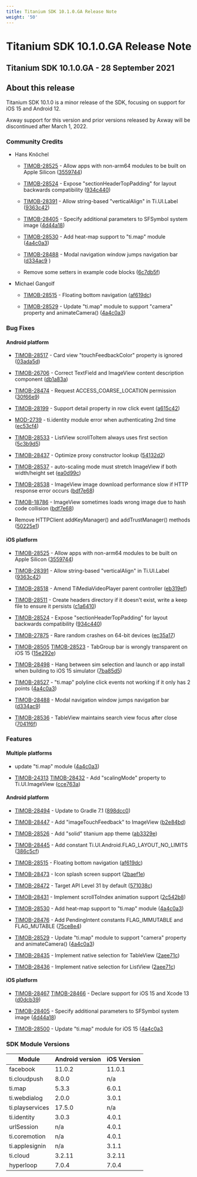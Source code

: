 ```yaml
---
title: Titanium SDK 10.1.0.GA Release Note
weight: '50'
---
```


# Titanium SDK 10.1.0.GA Release Note

## Titanium SDK 10.1.0.GA - 28 September 2021

## About this release

Titanium SDK 10.1.0 is a minor release of the SDK, focusing on support for iOS 15 and Android 12.

Axway support for this version and prior versions released by Axway will be discontinued after March 1, 2022.

### Community Credits

* Hans Knöchel

    * [TIMOB-28525](https://jira-archive.titaniumsdk.com/TIMOB-28525) - Allow apps with non-arm64 modules to be built on Apple Silicon ([3559744](https://github.com/appcelerator/titanium_mobile/commit/3559744b03505c2734e1dc7dbab00ae8b224fa10))

    * [TIMOB-28524](https://jira-archive.titaniumsdk.com/TIMOB-28524) - Expose "sectionHeaderTopPadding" for layout backwards compatibility ([934c440](https://github.com/appcelerator/titanium_mobile/commit/934c440da87e3b59fa24cec809bc2b1493bb6aed))

    * [TIMOB-28391](https://jira-archive.titaniumsdk.com/TIMOB-28391) - Allow string-based "verticalAlign" in Ti.UI.Label ([9363c42](https://github.com/appcelerator/titanium_mobile/commit/9363c4257e231bae838a7e859f16d597ac3f6145))

    * [TIMOB-28405](https://jira-archive.titaniumsdk.com/TIMOB-28405) - Specify additional parameters to SFSymbol system image ([4d44a18](https://github.com/appcelerator/titanium_mobile/commit/4d44a181e93c0fc26f10586c025aac4958068910))

    * [TIMOB-28530](https://jira-archive.titaniumsdk.com/TIMOB-28530) - Add heat-map support to "ti.map" module ([4a4c0a3](https://github.com/appcelerator/titanium_mobile/commit/4a4c0a3726611622e3746d2c5c9a1db22b54ca4a))

    * [TIMOB-28488](https://jira-archive.titaniumsdk.com/TIMOB-28488) - Modal navigation window jumps navigation bar ([d334ac9](https://github.com/appcelerator/titanium_mobile/commit/d334ac970f3d81d6628d068ef9e26d648f56c98f) )

    * Remove some setters in example code blocks ([6c7db5f](https://github.com/appcelerator/titanium_mobile/commit/6c7db5f9c8e68d27cc39bfb4e7a520d3f9d5ca11))

* Michael Gangolf

    * [TIMOB-28515](https://jira-archive.titaniumsdk.com/TIMOB-28515) - Floating bottom navigation ([af619dc](https://github.com/appcelerator/titanium_mobile/commit/af619dc4c7cbf1732bfa3e2ba3e5ecca12a3e466))

    * [TIMOB-28529](https://jira-archive.titaniumsdk.com/TIMOB-28529) - Update "ti.map" module to support "camera" property and animateCamera() ([4a4c0a3](https://github.com/appcelerator/titanium_mobile/commit/4a4c0a3726611622e3746d2c5c9a1db22b54ca4a))

### Bug Fixes

#### Android platform

* [TIMOB-28517](https://jira-archive.titaniumsdk.com/TIMOB-28517) - Card view "touchFeedbackColor" property is ignored ([03ada5d](https://github.com/appcelerator/titanium_mobile/commit/03ada5dd0d60d900aa7e5236a161c0f298574737))

* [TIMOB-26706](https://jira-archive.titaniumsdk.com/TIMOB-26706) - Correct TextField and ImageView content description component ([db1a83a](https://github.com/appcelerator/titanium_mobile/commit/db1a83a45529993e2d694e55181a881091cfa849))

* [TIMOB-28474](https://jira-archive.titaniumsdk.com/TIMOB-28474) - Request ACCESS\_COARSE\_LOCATION permission ([30f66e9](https://github.com/appcelerator/titanium_mobile/commit/30f66e9a4cf59440f9741944193bd6d2dd0aaefe))

* [TIMOB-28199](https://jira-archive.titaniumsdk.com/TIMOB-28199) - Support detail property in row click event ([a615c42](https://github.com/appcelerator/titanium_mobile/commit/a615c4269d3b753be52f14691e2976ab0ba7b67c))

* [MOD-2739](https://jira-archive.titaniumsdk.com/MOD-2739) - ti.identity module error when authenticating 2nd time ([ec53cf4](https://github.com/appcelerator/titanium_mobile/commit/ec53cf42a150b01c8dc1fcf4bc7ba1de747aa67c))

* [TIMOB-28533](https://jira-archive.titaniumsdk.com/TIMOB-28533) - ListView scrollToItem always uses first section ([5c3b9d5](https://github.com/appcelerator/titanium_mobile/commit/5c3b9d5fa6749b368a7ef1918187635d2c12b8fd))

* [TIMOB-28437](https://jira-archive.titaniumsdk.com/TIMOB-28437) - Optimize proxy constructor lookup ([54132d2](https://github.com/appcelerator/titanium_mobile/commit/54132d29ca27531c8ea29f2c326994eebf8317bb))

* [TIMOB-28537](https://jira-archive.titaniumsdk.com/TIMOB-28537) - auto-scaling mode must stretch ImageView if both width/height set ([ea0d99c](https://github.com/appcelerator/titanium_mobile/commit/ea0d99cc34f7299d01922036558540f40dfaebe9))

* [TIMOB-28538](https://jira-archive.titaniumsdk.com/TIMOB-28538) - ImageView image download performance slow if HTTP response error occurs ([bdf7e68](https://github.com/appcelerator/titanium_mobile/commit/bdf7e68f3f35b92fd7c422c4fa8293d4433a50ef))

* [TIMOB-18786](https://jira-archive.titaniumsdk.com/TIMOB-18786) - ImageView sometimes loads wrong image due to hash code collision ([bdf7e68](https://github.com/appcelerator/titanium_mobile/commit/bdf7e68f3f35b92fd7c422c4fa8293d4433a50ef))

* Remove HTTPClient addKeyManager() and addTrustManager() methods ([50225e1](https://github.com/appcelerator/titanium_mobile/commit/50225e12c27cb0bfb440105c6204a7c69dcb0f15))

#### iOS platform

* [TIMOB-28525](https://jira-archive.titaniumsdk.com/TIMOB-28525) - Allow apps with non-arm64 modules to be built on Apple Silicon ([3559744](https://github.com/appcelerator/titanium_mobile/commit/3559744b03505c2734e1dc7dbab00ae8b224fa10))

* [TIMOB-28391](https://jira-archive.titaniumsdk.com/TIMOB-28391) - Allow string-based "verticalAlign" in Ti.UI.Label ([9363c42](https://github.com/appcelerator/titanium_mobile/commit/9363c4257e231bae838a7e859f16d597ac3f6145))

* [TIMOB-28518](https://jira-archive.titaniumsdk.com/TIMOB-28518) - Amend TiMediaVideoPlayer parent controller ([eb319ef](https://github.com/appcelerator/titanium_mobile/commit/eb319efc1909dfd7261414837bde69c4f7545add))

* [TIMOB-28511](https://jira-archive.titaniumsdk.com/TIMOB-28511) - Create headers directory if it doesn't exist, write a keep file to ensure it persists ([c1a6410](https://github.com/appcelerator/titanium_mobile/commit/c1a64103c146864c28f3efb7ad0fac6ab5db8012))

* [TIMOB-28524](https://jira-archive.titaniumsdk.com/TIMOB-28524) - Expose "sectionHeaderTopPadding" for layout backwards compatibility ([934c440](https://github.com/appcelerator/titanium_mobile/commit/934c440da87e3b59fa24cec809bc2b1493bb6aed))

* [TIMOB-27875](https://jira-archive.titaniumsdk.com/TIMOB-27875) - Rare random crashes on 64-bit devices ([ec35a17](https://github.com/appcelerator/titanium_mobile/commit/ec35a17530cc8ff9b83d9705cbf4c3b522d07637))

* [TIMOB-28505](https://jira-archive.titaniumsdk.com/TIMOB-28505) [TIMOB-28523](https://jira-archive.titaniumsdk.com/TIMOB-28523) - TabGroup bar is wrongly transparent on iOS 15 ([15e292e](https://github.com/appcelerator/titanium_mobile/commit/15e292eda2187612b1cdf75d1d61e60796ee9c62))

* [TIMOB-28498](https://jira-archive.titaniumsdk.com/TIMOB-28498) - Hang between sim selection and launch or app install when building to iOS 15 simulator ([7ba85d5](https://github.com/appcelerator/titanium_mobile/commit/7ba85d50d6e481567d46dc9299588c01fd1672d4#diff-7ae45ad102eab3b6d7e7896acd08c427a9b25b346470d7bc6507b6481575d519))

* [TIMOB-28527](https://jira-archive.titaniumsdk.com/TIMOB-28527) - "ti.map" polyline click events not working if it only has 2 points ([4a4c0a3](https://github.com/appcelerator/titanium_mobile/commit/4a4c0a3726611622e3746d2c5c9a1db22b54ca4a))

* [TIMOB-28488](https://jira-archive.titaniumsdk.com/TIMOB-28488) - Modal navigation window jumps navigation bar ([d334ac9](https://github.com/appcelerator/titanium_mobile/commit/d334ac970f3d81d6628d068ef9e26d648f56c98f))

* [TIMOB-28536](https://jira-archive.titaniumsdk.com/TIMOB-28536) - TableView maintains search view focus after close ([7041f6f](https://github.com/appcelerator/titanium_mobile/commit/7041f6f6caab54827c980b339afaac02836c4a3d))

### Features

#### Multiple platforms

* update "ti.map" module ([4a4c0a3](https://github.com/appcelerator/titanium_mobile/commit/4a4c0a3726611622e3746d2c5c9a1db22b54ca4a))

* [TIMOB-24313](https://jira-archive.titaniumsdk.com/TIMOB-24313) [TIMOB-28432](https://jira-archive.titaniumsdk.com/TIMOB-28432) - Add "scalingMode" property to Ti.UI.ImageView ([cce763a](https://github.com/appcelerator/titanium_mobile/commit/cce763aefd80c555728c118840d512032ffaa361))

#### Android platform

* [TIMOB-28494](https://jira-archive.titaniumsdk.com/TIMOB-28494) - Update to Gradle 7.1 ([898dcc0](https://github.com/appcelerator/titanium_mobile/pull/12914/commits/898dcc0fdab47ec28813506f942c82b5204d4e85))

* [TIMOB-28447](https://jira-archive.titaniumsdk.com/TIMOB-28447) - Add "imageTouchFeedback" to ImageView ([b2e84bd](https://github.com/appcelerator/titanium_mobile/commit/b2e84bde9635e348595feeab8ef42b79c6d40866))

* [TIMOB-28526](https://jira-archive.titaniumsdk.com/TIMOB-28526) - Add "solid" titanium app theme ([ab3329e](https://github.com/appcelerator/titanium_mobile/commit/ab3329e013f0d6a1aa18e6fa1031662f76299118))

* [TIMOB-28445](https://jira-archive.titaniumsdk.com/TIMOB-28445) - Add constant Ti.UI.Android.FLAG\_LAYOUT\_NO\_LIMITS ([386c5cf](https://github.com/appcelerator/titanium_mobile/commit/386c5cfde12462864b3538920071c5bfa722d73e))

* [TIMOB-28515](https://jira-archive.titaniumsdk.com/TIMOB-28515) - Floating bottom navigation ([af619dc](https://github.com/appcelerator/titanium_mobile/commit/af619dc4c7cbf1732bfa3e2ba3e5ecca12a3e466))

* [TIMOB-28473](https://jira-archive.titaniumsdk.com/TIMOB-28473) - Icon splash screen support ([2baef1e](https://github.com/appcelerator/titanium_mobile/commit/2baef1e9eedbaac3ab86d37bf29d5deacdff4375))

* [TIMOB-28472](https://jira-archive.titaniumsdk.com/TIMOB-28472) - Target API Level 31 by default ([571038c](https://github.com/appcelerator/titanium_mobile/commit/571038c43564323517b7ad71b515a655e5a46937))

* [TIMOB-28431](https://jira-archive.titaniumsdk.com/TIMOB-28431) - Implement scrollToIndex animation support ([2c542b8](https://github.com/appcelerator/titanium_mobile/commit/2c542b80cb90ee0c38fa89d62499cbe5a80f5633))

* [TIMOB-28530](https://jira-archive.titaniumsdk.com/TIMOB-28530) - Add heat-map support to "ti.map" module ([4a4c0a3](https://github.com/appcelerator/titanium_mobile/commit/4a4c0a3726611622e3746d2c5c9a1db22b54ca4a))

* [TIMOB-28476](https://jira-archive.titaniumsdk.com/TIMOB-28476) - Add PendingIntent constants FLAG\_IMMUTABLE and FLAG\_MUTABLE ([75ce8e4](https://github.com/appcelerator/titanium_mobile/commit/75ce8e4a2783d93df32d35386d336f1596ea7de7))

* [TIMOB-28529](https://jira-archive.titaniumsdk.com/TIMOB-28529) - Update "ti.map" module to support "camera" property and animateCamera() ([4a4c0a3](https://github.com/appcelerator/titanium_mobile/commit/4a4c0a3726611622e3746d2c5c9a1db22b54ca4a))

* [TIMOB-28435](https://jira-archive.titaniumsdk.com/TIMOB-28435) - Implement native selection for TableView ([2aee71c](https://github.com/appcelerator/titanium_mobile/commit/2aee71cfda9e7d0f5f150f198d0b6c51233761ca))

* [TIMOB-28436](https://jira-archive.titaniumsdk.com/TIMOB-28436) - Implement native selection for ListView ([2aee71c](https://github.com/appcelerator/titanium_mobile/commit/2aee71cfda9e7d0f5f150f198d0b6c51233761ca))

#### iOS platform

* [TIMOB-28467](https://jira-archive.titaniumsdk.com/TIMOB-28467) [TIMOB-28466](https://jira-archive.titaniumsdk.com/TIMOB-28466) - Declare support for iOS 15 and Xcode 13 ([d0dcb39](https://github.com/appcelerator/titanium_mobile/commit/d0dcb39d38f9adde87ef603bd41eaac1b7a46d12))

* [TIMOB-28405](https://jira-archive.titaniumsdk.com/TIMOB-28405) - Specify additional parameters to SFSymbol system image ([4d44a18](https://github.com/appcelerator/titanium_mobile/commit/4d44a181e93c0fc26f10586c025aac4958068910))

* [TIMOB-28500](https://jira-archive.titaniumsdk.com/TIMOB-28500) - Update "ti.map" module for iOS 15 ([4a4c0a3](https://github.com/appcelerator/titanium_mobile/commit/4a4c0a3726611622e3746d2c5c9a1db22b54ca4a)

### SDK Module Versions

| Module | Android version | iOS Version |
| --- | --- | --- |
| facebook | 11.0.2 | 11.0.1 |
| ti.cloudpush | 8.0.0 | n/a |
| ti.map | 5.3.3 | 6.0.1 |
| ti.webdialog | 2.0.0 | 3.0.1 |
| ti.playservices | 17.5.0 | n/a |
| ti.identity | 3.0.3 | 4.0.1 |
| urlSession | n/a | 4.0.1 |
| ti.coremotion | n/a | 4.0.1 |
| ti.applesignin | n/a | 3.1.1 |
| ti.cloud | 3.2.11 | 3.2.11 |
| hyperloop | 7.0.4 | 7.0.4 |
